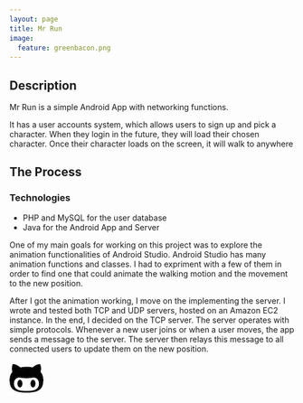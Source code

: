 ```yaml
---
layout: page
title: Mr Run
image:
  feature: greenbacon.png
---
```

## Description
Mr Run is a simple Android App with networking functions.

It has a user accounts system, which allows users to sign up and pick a character. When they login in the future, they will load their chosen character. Once their character loads on the screen, it will walk to anywhere 

## The Process ##

### Technologies ###
+ PHP and MySQL for the user database
+ Java for the Android App and Server

One of my main goals for working on this project was to explore the animation functionalities of Android Studio. Android Studio has many animation functions and classes. I had to expriment with a few of them in order to find one that could animate the walking motion and the movement to the new position.

After I got the animation working, I move on the implementing the server. I wrote and tested both TCP and UDP servers, hosted on an Amazon EC2 instance. In the end, I decided on the TCP server. The server operates with simple protocols. Whenever a new user joins or when a user moves, the app sends a message to the server. The server then relays this message to all connected users to update them on the new position. 

[![gitimage](/images/gitpic.jpeg)](https://github.com/themetalbacon/Mr-Run "Link to GitHub page")
